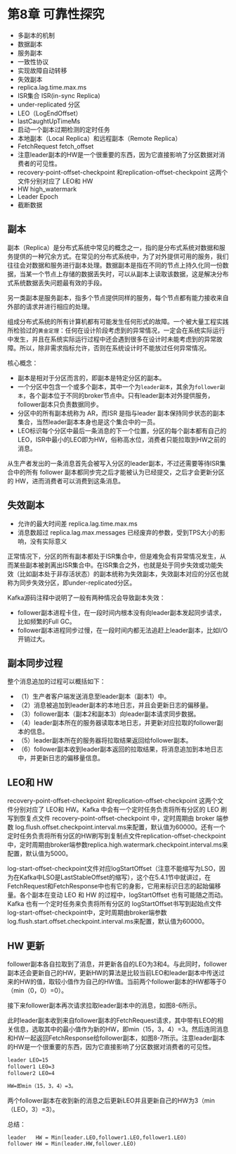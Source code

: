 # 第8章 可靠性探究

- 多副本的机制
- 数据副本
- 服务副本
- 一致性协议
- 实现故障自动转移
- 失效副本
- replica.lag.time.max.ms
- ISR集合 ISR(in-sync Replica)
- under-replicated 分区
- LEO（LogEndOffset）
- lastCaughtUpTimeMs
- 启动一个副本过期检测的定时任务
- 本地副本（Local Replica）和远程副本（Remote Replica）
- FetchRequest fetch_offset
- 注意leader副本的HW是一个很重要的东西，因为它直接影响了分区数据对消费者的可见性。
- recovery-point-offset-checkpoint 和replication-offset-checkpoint 这两个文件分别对应了 LEO和 HW
- HW high_watermark
- Leader Epoch
- 截断数据

## 副本

副本（Replica）是分布式系统中常见的概念之一，指的是分布式系统对数据和服务提供的一种冗余方式。在常见的分布式系统中，为了对外提供可用的服务，我们往往会对数据和服务进行副本处理。数据副本是指在不同的节点上持久化同一份数据，当某一个节点上存储的数据丢失时，可以从副本上读取该数据，这是解决分布式系统数据丢失问题最有效的手段。

另一类副本是服务副本，指多个节点提供同样的服务，每个节点都有能力接收来自外部的请求并进行相应的处理。

组成分布式系统的所有计算机都有可能发生任何形式的故障。一个被大量工程实践所检验过的`黄金定理`：任何在设计阶段考虑到的异常情况，一定会在系统实际运行中发生，并且在系统实际运行过程中还会遇到很多在设计时未能考虑到的异常故障。所以，除非需求指标允许，否则在系统设计时不能放过任何异常情况。

核心概念：

- 副本是相对于分区而言的，即副本是特定分区的副本。
- 一个分区中包含一个或多个副本，其中一个为`leader副本`，其余为`follower副本`，各个副本位于不同的broker节点中。只有leader副本对外提供服务，follower副本只负责数据同步。
- 分区中的所有副本统称为 AR，而ISR 是指与leader 副本保持同步状态的副本集合，当然leader副本本身也是这个集合中的一员。
- LEO标识每个分区中最后一条消息的下一个位置，分区的每个副本都有自己的LEO，ISR中最小的LEO即为HW，俗称高水位，消费者只能拉取到HW之前的消息。

从生产者发出的一条消息首先会被写入分区的leader副本，不过还需要等待ISR集合中的所有 follower 副本都同步完之后才能被认为已经提交，之后才会更新分区的 HW，进而消费者可以消费到这条消息。

## 失效副本

- 允许的最大时间差 replica.lag.time.max.ms
- 消息数超过 replica.lag.max.messages 已经废弃的参数，受到TPS大小的影响，没有实际意义

正常情况下，分区的所有副本都处于ISR集合中，但是难免会有异常情况发生，从而某些副本被剥离出ISR集合中。在ISR集合之外，也就是处于同步失效或功能失效（比如副本处于非存活状态）的副本统称为失效副本，失效副本对应的分区也就称为同步失效分区，即under-replicated分区。

Kafka源码注释中说明了一般有两种情况会导致副本失效：
- follower副本进程卡住，在一段时间内根本没有向leader副本发起同步请求，比如频繁的Full GC。
- follower副本进程同步过慢，在一段时间内都无法追赶上leader副本，比如I/O开销过大。

## 副本同步过程

整个消息追加的过程可以概括如下：
- （1）生产者客户端发送消息至leader副本（副本1）中。
- （2）消息被追加到leader副本的本地日志，并且会更新日志的偏移量。
- （3）follower副本（副本2和副本3）向leader副本请求同步数据。
- （4）leader副本所在的服务器读取本地日志，并更新对应拉取的follower副本的信息。
- （5）leader副本所在的服务器将拉取结果返回给follower副本。
- （6）follower副本收到leader副本返回的拉取结果，将消息追加到本地日志中，并更新日志的偏移量信息。


## LEO和 HW

recovery-point-offset-checkpoint 和replication-offset-checkpoint 这两个文件分别对应了 LEO和 HW。Kafka 中会有一个定时任务负责将所有分区的 LEO 刷写到恢复点文件 recovery-point-offset-checkpoint 中，定时周期由 broker 端参数 log.flush.offset.checkpoint.interval.ms来配置，默认值为60000。还有一个定时任务负责将所有分区的HW刷写到复制点文件replication-offset-checkpoint中，定时周期由broker端参数replica.high.watermark.checkpoint.interval.ms来配置，默认值为5000。

log-start-offset-checkpoint文件对应logStartOffset（注意不能缩写为LSO，因为在Kafka中LSO是LastStableOffset的缩写），这个在5.4.1节中就讲过，在FetchRequest和FetchResponse中也有它的身影，它用来标识日志的起始偏移量。各个副本在变动 LEO 和 HW 的过程中，logStartOffset 也有可能随之而动。Kafka 也有一个定时任务来负责将所有分区的 logStartOffset书写到起始点文件log-start-offset-checkpoint中，定时周期由broker端参数log.flush.start.offset.checkpoint.interval.ms来配置，默认值为60000。


## HW 更新

follower副本各自拉取到了消息，并更新各自的LEO为3和4。与此同时，follower副本还会更新自己的HW，更新HW的算法是比较当前LEO和leader副本中传送过来的HW的值，取较小值作为自己的HW值。当前两个follower副本的HW都等于0（min（0，0）=0）。

接下来follower副本再次请求拉取leader副本中的消息，如图8-6所示。

此时leader副本收到来自follower副本的FetchRequest请求，其中带有LEO的相关信息，选取其中的最小值作为新的HW，即min（15，3，4）=3。然后连同消息和HW一起返回FetchResponse给follower副本，如图8-7所示。注意leader副本的HW是一个很重要的东西，因为它直接影响了分区数据对消费者的可见性。

```txt
leader LEO=15
follower1 LEO=3
follower2 LEO=4

HW=即min（15，3，4）=3。
```

两个follower副本在收到新的消息之后更新LEO并且更新自己的HW为3（min（LEO，3）=3）。

总结：

```txt
leader   HW = Min(leader.LEO,follower1.LEO,follower1.LEO)
follower HW = Min(leader.HW,follower.LEO)
```
